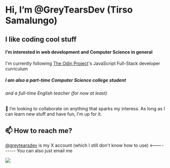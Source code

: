 # Hi, I’m @GreyTearsDev (Tirso Samalungo)
## I like coding cool stuff

#### I’m interested in web development and Computer Science in general
I'm currently following [The Odin Project](www.theodinproject.com)'s JavaScript Full-Stack developer curriculum
##### I am also a part-time Computer Science college student
###### and a full-time English teacher (for now at least)

💞️ I’m looking to collaborate on anything that sparks my interess. As long as I can learn new stuff and have fun, I'm up for it.

  
## 📫 How to reach me?
[@greytearsdev](https://twitter.com/greytearsdev) is my X account (which I still don't know how to use)
<--------- You can also just email me 


![](https://komarev.com/ghpvc/?username=GreyTearsDev)

<!---
GreyTearsDev/GreyTearsDev is a ✨ special ✨ repository because its `README.md` (this file) appears on your GitHub profile.
You can click the Preview link to take a look at your changes.
--->
